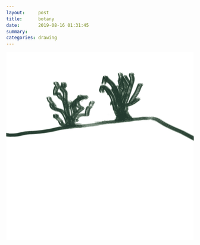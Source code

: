 ```yaml
---
layout:     post
title:      botany
date:       2019-08-16 01:31:45
summary:    
categories: drawing
---
```

![botany](/images/diary/botany.png ".")
